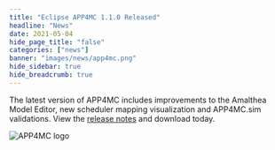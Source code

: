 ```yaml
---
title: "Eclipse APP4MC 1.1.0 Released"
headline: "News"
date: 2021-05-04
hide_page_title: "false"
categories: ["news"]
banner: "images/news/app4mc.png"
hide_sidebar: true
hide_breadcrumb: true
---
```


The latest version of APP4MC includes improvements to the Amalthea Model Editor, new scheduler mapping visualization and APP4MC.sim validations. View the [release notes](https://www.eclipse.org/app4mc/news/2021-04-30-release-1-1-0/) and download today. 


![APP4MC logo](/images/news/app4mc.png)



